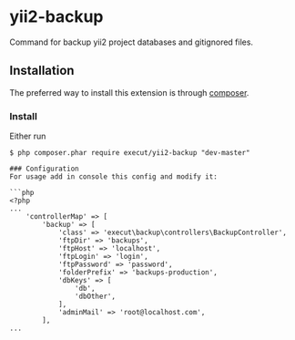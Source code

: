 # yii2-backup
Command for backup yii2 project databases and gitignored files.

## Installation

The preferred way to install this extension is through [composer](http://getcomposer.org/download/).

### Install

Either run

```
$ php composer.phar require execut/yii2-backup "dev-master"

### Configuration
For usage add in console this config and modify it:

```php
<?php
...
    'controllerMap' => [
        'backup' => [
            'class' => 'execut\backup\controllers\BackupController',
            'ftpDir' => 'backups',
            'ftpHost' => 'localhost',
            'ftpLogin' => 'login',
            'ftpPassword' => 'password',
            'folderPrefix' => 'backups-production',
            'dbKeys' => [
                'db',
                'dbOther',
            ],
            'adminMail' => 'root@localhost.com',
        ],
...
```
